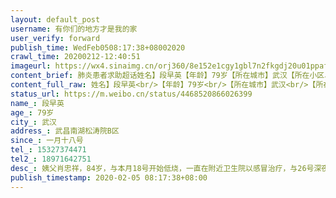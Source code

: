 ```yaml
---
layout: default_post
username: 有你们的地方才是我的家
user_verify: forward
publish_time: WedFeb0508:17:38+08002020
crawl_time: 20200212-12:40:51
imageurl: https://wx4.sinaimg.cn/orj360/8e152e1cgy1gbl7n2fkgdj20u01ppaf0.jpg,https://wx3.sinaimg.cn/orj360/8e152e1cgy1gbl7n3n0hij20u01ppwj1.jpg,https://wx2.sinaimg.cn/orj360/8e152e1cgy1gbl7n5klnrj20u01ppjyi.jpg,https://wx4.sinaimg.cn/orj360/8e152e1cgy1gbl7n77m90j20u01pptfe.jpg
content_brief: 肺炎患者求助超话姓名】段早英【年龄】79岁【所在城市】武汉【所在小区、社区】武昌南湖松涛院B区【患病时间】一月十八号【联系方式】15327374471【其他紧急联系人】18971642751【病情描述】 姨父肖忠祥，84岁，与本月18号开始低烧，一直在附近卫生院以感冒治疗，与26号深夜去了七医院和三 ...全文
content_full_raw: 姓名】段早英<br/>【年龄】79岁<br/>【所在城市】武汉<br/>【所在小区、社区】武昌南湖松涛院B区<br/>【患病时间】一月十八号<br/>【联系方式】15327374471<br/>【其他紧急联系人】18971642751<br/>【病情描述】姨父肖忠祥，84岁，与本月18号开始低烧，一直在附近卫生院以感冒治疗，与26号深夜去了七医院和三医院就诊，经过CT拍片确诊肺部感染(没有试纸无法定论)，后回家自行隔离，26号早上由于消化道出血上厕所昏厥摔到，后在表哥的陪同下辗转多家医院，奔波几日才入住武汉三医院光谷分院，一直住在普通病房，未得到特殊护理，已于昨日去世（已确诊）。八十岁的姨妈段早英因此被交叉感染，在家自行实施隔离中。漏屋偏逢连夜雨，老人在姨父晕厥时为了扶助而腰部受伤，导致行动困难，疼痛难忍，整夜睡不着觉。现在老人身边无人照顾，情况危急，既没有被集中隔离，也无医院收治，有谁能救救老人
status_url: https://m.weibo.cn/status/4468520866026399
name_: 段早英
age_: 79岁
city_: 武汉
address_: 武昌南湖松涛院B区
since_: 一月十八号
tel_: 15327374471
tel2_: 18971642751
desc_: 姨父肖忠祥，84岁，与本月18号开始低烧，一直在附近卫生院以感冒治疗，与26号深夜去了七医院和三医院就诊，经过CT拍片确诊肺部感染(没有试纸无法定论)，后回家自行隔离，26号早上由于消化道出血上厕所昏厥摔到，后在表哥的陪同下辗转多家医院，奔波几日才入住武汉三医院光谷分院，一直住在普通病房，未得到特殊护理，已于昨日去世（已确诊）。八十岁的姨妈段早英因此被交叉感染，在家自行实施隔离中。漏屋偏逢连夜雨，老人在姨父晕厥时为了扶助而腰部受伤，导致行动困难，疼痛难忍，整夜睡不着觉。现在老人身边无人照顾，情况危急，既没有被集中隔离，也无医院收治，有谁能救救老人
publish_timestamp: 2020-02-05 08:17:38+08:00
---
```

